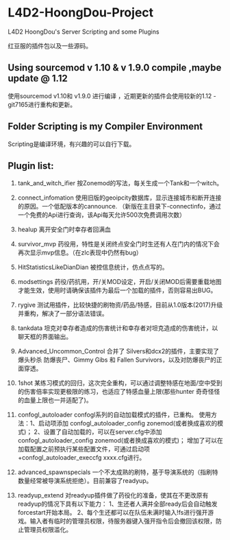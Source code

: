 # L4D2-HoongDou-Project
L4D2 HoongDou's Server Scripting and some Plugins

红豆服的插件包以及一些源码。

## Using sourcemod v 1.10 & v 1.9.0 compile ,maybe update @ 1.12
使用sourcemod v1.10和 v1.9.0 进行编译 ，近期更新的插件会使用较新的1.12 -git7165进行重构和更新。

## Folder Scripting is my Compiler Environment
Scripting是编译环境，有兴趣的可以自行下载。

## Plugin list:

1. tank_and_witch_ifier
按Zonemod的写法，每关生成一个Tank和一个witch。

2. connect_infomation
使用旧版的geoipcity数据库，显示连接城市和断开连接的原因。一个低配版本的cannounce.
（新版在主目录下-connectinfo，通过一个免费的Api进行查询，该Api每天允许500次免费调用次数）
3. healup
离开安全门时幸存者回满血

4. survivor_mvp
药役用，特性是关闭终点安全门时生还有人在门内的情况下会再次显示mvp信息。（在zlc表现中仍然有bug）

5. HitStatisticsLikeDianDian
被控信息统计，仿点点写的。

6. modsettings
药役/药抗用，开/关MOD设定，开启/关闭MOD后需要重载地图才能生效，使用时请确保该插件为最后一个加载的插件，否则容易出BUG。

7. rygive
测试用插件，比较快捷的刷物资/药品/特感，目前从1.0版本(2017)升级并重构，解决了一部分语法错误。

8. tankdata
坦克对幸存者造成的伤害统计和幸存者对坦克造成的伤害统计，以聊天框的界面输出。

9. Advanced_Uncommon_Control
合并了 Silvers和dcx2的插件，主要实现了 爆头秒杀 防爆丧尸、Gimmy Gibs 和 Fallen Survivors，以及对防爆丧尸的正面穿透。

10. 1shot
某练习模式的回归，这次完全重构，可以通过调整特感在地面/空中受到的伤害倍率实现更极限的练习，也适应了特感血量上限(那些hunter 奇奇怪怪的血量上限也一并适配了)。

11. confogl_autoloader
confogl系列的自动加载模式的插件，已重构。
使用方法：1、启动项添加  confogl_autoloader_config zonemod(或者换成喜欢的模式)；
2、设置了自动加载的，可以在server.cfg中添加  confogl_autoloader_config zonemod(或者换成喜欢的模式)；
增加了可以在加载配置之前预执行某些配置文件，可通过启动项 +confogl_autoloader_execcfg xxxx.cfg进行。

12. advanced_spawnspecials
一个不太成熟的刷特，基于导演系统的（指刷特数量经常被导演系统拒绝）。目前兼容了readyup。

13. readyup_extend
对readyup插件做了药役化的准备，使其在不更改原有readyup的情况下具有以下能力：
1、生还者人满并全部ready后会自动触发forcestart开始本局。
2、每个生还都可以在队伍未满时输入!fs进行强开游戏。输入者有临时的管理员权限，待服务器键入强开指令后会撤回该权限，防止管理员权限滥化。